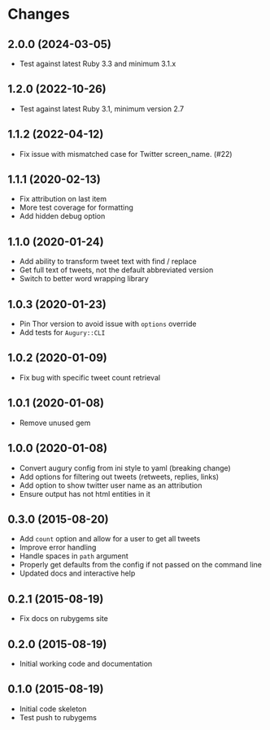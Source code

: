 # Changes

## 2.0.0 (2024-03-05)

- Test against latest Ruby 3.3 and minimum 3.1.x

## 1.2.0 (2022-10-26)

- Test against latest Ruby 3.1, minimum version 2.7

## 1.1.2 (2022-04-12)

- Fix issue with mismatched case for Twitter screen_name. (#22)

## 1.1.1 (2020-02-13)

- Fix attribution on last item
- More test coverage for formatting
- Add hidden debug option

## 1.1.0 (2020-01-24)

- Add ability to transform tweet text with find / replace
- Get full text of tweets, not the default abbreviated version
- Switch to better word wrapping library

## 1.0.3 (2020-01-23)

- Pin Thor version to avoid issue with `options` override
- Add tests for `Augury::CLI`

## 1.0.2 (2020-01-09)

- Fix bug with specific tweet count retrieval

## 1.0.1 (2020-01-08)

- Remove unused gem

## 1.0.0 (2020-01-08)

- Convert augury config from ini style to yaml (breaking change)
- Add options for filtering out tweets (retweets, replies, links)
- Add option to show twitter user name as an attribution
- Ensure output has not html entities in it

## 0.3.0 (2015-08-20)

- Add `count` option and allow for a user to get all tweets
- Improve error handling
- Handle spaces in `path` argument
- Properly get defaults from the config if not passed on the command line
- Updated docs and interactive help

## 0.2.1 (2015-08-19)

- Fix docs on rubygems site

## 0.2.0 (2015-08-19)

- Initial working code and documentation

## 0.1.0 (2015-08-19)

- Initial code skeleton
- Test push to rubygems
